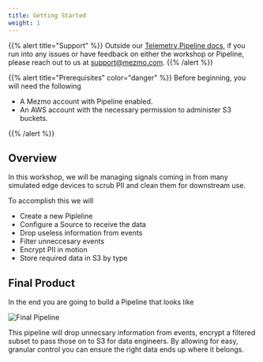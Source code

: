 ```yaml
---
title: Getting Started
weight: 1
---
```


{{% alert title="Support" %}} Outside our [Telemetry Pipeline docs](https://docs.mezmo.com/telemetry-pipelines), if you run into any issues or have feedback on either the workshop or Pipeline, please reach out to us at [support@mezmo.com](mailto:support@mezmo.com). {{% /alert %}}

{{% alert title="Prerequisites" color="danger" %}}
Before beginning, you will need the following

* A Mezmo account with Pipeline enabled.
* An AWS account with the necessary permission to administer S3 buckets.

{{% /alert %}}

## Overview

In this workshop, we will be managing signals coming in from many simulated edge devices to scrub PII and clean them for downstream use.

To accomplish this we will

* Create a new Pipleline
* Configure a Source to receive the data
* Drop useless information from events
* Filter unneccesary events
* Encrypt PII in motion
* Store required data in S3 by type

## Final Product

In the end you are going to build a Pipeline that looks like

![Final Pipeline](../../images/pipeline_final.png)

This pipeline will drop unnecsary information from events, encrypt a filtered subset to pass those on to S3 for data engineers.  By allowing for easy, granular control you can ensure the right data ends up where it belongs.
